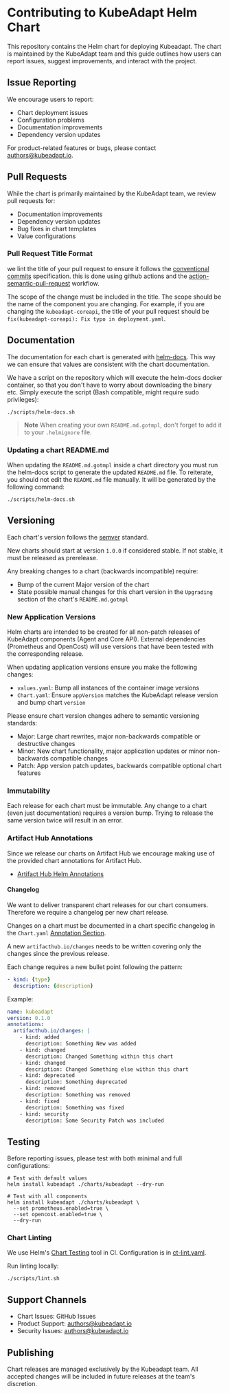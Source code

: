 # Contributing to KubeAdapt Helm Chart

This repository contains the Helm chart for deploying Kubeadapt. The chart is maintained by the KubeAdapt team and this guide outlines how users can report issues, suggest improvements, and interact with the project.

## Issue Reporting

We encourage users to report:
* Chart deployment issues
* Configuration problems
* Documentation improvements
* Dependency version updates

For product-related features or bugs, please contact authors@kubeadapt.io.

## Pull Requests

While the chart is primarily maintained by the KubeAdapt team, we review pull requests for:
* Documentation improvements
* Dependency version updates
* Bug fixes in chart templates
* Value configurations

### Pull Request Title Format

we lint the title of your pull request to ensure it follows the [conventional commits](https://www.conventionalcommits.org/) specification. this is done using github actions and the [action-semantic-pull-request](https://github.com/kubeadapt/kubeadapt-helm/blob/main/.github/workflows/pr-title.yml) workflow.

The scope of the change must be included in the title. The scope should be the name of the component you are changing. For example, if you are changing the `kubeadapt-coreapi`, the title of your pull request should be `fix(kubeadapt-coreapi): Fix typo in deployment.yaml`.

## Documentation

The documentation for each chart is generated with [helm-docs](https://github.com/norwoodj/helm-docs). This way we can ensure that values are consistent with the chart documentation.


We have a script on the repository which will execute the helm-docs docker container, so that you don't have to worry about downloading the binary etc. Simply execute the script (Bash compatible, might require sudo privileges):

```shell
./scripts/helm-docs.sh
```

> **Note**
> When creating your own `README.md.gotmpl`, don't forget to add it to your `.helmignore` file.

### Updating a chart README.md

When updating the `README.md.gotmpl` inside a chart directory you must run the helm-docs script to generate the updated `README.md` file. To reiterate, you should not edit the `README.md` file manually. It will be generated by the following command:

```shell
./scripts/helm-docs.sh
```

## Versioning

Each chart's version follows the [semver](https://semver.org/) standard.

New charts should start at version `1.0.0` if considered stable. If not stable, it must be released as prerelease.

Any breaking changes to a chart (backwards incompatible) require:
* Bump of the current Major version of the chart
* State possible manual changes for this chart version in the `Upgrading` section of the chart's `README.md.gotmpl`

### New Application Versions

Helm charts are intended to be created for all non-patch releases of KubeAdapt components (Agent and Core API). External dependencies (Prometheus and OpenCost) will use versions that have been tested with the corresponding release.

When updating application versions ensure you make the following changes:
* `values.yaml`: Bump all instances of the container image versions
* `Chart.yaml`: Ensure `appVersion` matches the KubeAdapt release version and bump chart `version`

Please ensure chart version changes adhere to semantic versioning standards:
* Major: Large chart rewrites, major non-backwards compatible or destructive changes
* Minor: New chart functionality, major application updates or minor non-backwards compatible changes
* Patch: App version patch updates, backwards compatible optional chart features

### Immutability

Each release for each chart must be immutable. Any change to a chart (even just documentation) requires a version bump. Trying to release the same version twice will result in an error.

### Artifact Hub Annotations

Since we release our charts on Artifact Hub we encourage making use of the provided chart annotations for Artifact Hub.

* [Artifact Hub Helm Annotations](https://artifacthub.io/docs/topics/annotations/helm/)


#### Changelog

We want to deliver transparent chart releases for our chart consumers. Therefore we require a changelog per new chart release.

Changes on a chart must be documented in a chart specific changelog in the `Chart.yaml` [Annotation Section](https://helm.sh/docs/topics/charts/#the-chartyaml-file).

A new `artifacthub.io/changes` needs to be written covering only the changes since the previous release.

Each change requires a new bullet point following the pattern:

```yaml
- kind: {type}
  description: {description}
```

Example:
```yaml
name: kubeadapt
version: 0.1.0
annotations:
  artifacthub.io/changes: |
    - kind: added
      description: Something New was added
    - kind: changed
      description: Changed Something within this chart
    - kind: changed
      description: Changed Something else within this chart
    - kind: deprecated
      description: Something deprecated
    - kind: removed
      description: Something was removed
    - kind: fixed
      description: Something was fixed
    - kind: security
      description: Some Security Patch was included
```

## Testing

Before reporting issues, please test with both minimal and full configurations:
```shell
# Test with default values
helm install kubeadapt ./charts/kubeadapt --dry-run

# Test with all components
helm install kubeadapt ./charts/kubeadapt \
  --set prometheus.enabled=true \
  --set opencost.enabled=true \
  --dry-run
```

### Chart Linting

We use Helm's [Chart Testing](https://github.com/helm/chart-testing) tool in CI. Configuration is in [ct-lint.yaml](./.github/configs/ct-lint.yaml).

Run linting locally:
```shell
./scripts/lint.sh
```

## Support Channels

* Chart Issues: GitHub Issues
* Product Support: authors@kubeadapt.io
* Security Issues: authors@kubeadapt.io

## Publishing

Chart releases are managed exclusively by the Kubeadapt team. All accepted changes will be included in future releases at the team's discretion. 